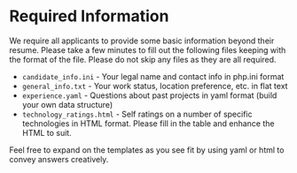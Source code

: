 Required Information
====================
We require all applicants to provide some basic information beyond their resume.  Please take a few minutes to fill out the following files keeping with the format of the file.  Please do not skip any files as they are all required.

* `candidate_info.ini` - Your legal name and contact info in php.ini format
* `general_info.txt` - Your work status, location preference, etc. in flat text
* `experience.yaml` - Questions about past projects in yaml format (build your own data structure)
* `technology_ratings.html` - Self ratings on a number of specific technologies in HTML format.  Please fill in the table and enhance the HTML to suit.

Feel free to expand on the templates as you see fit by using yaml or html to convey answers creatively.

